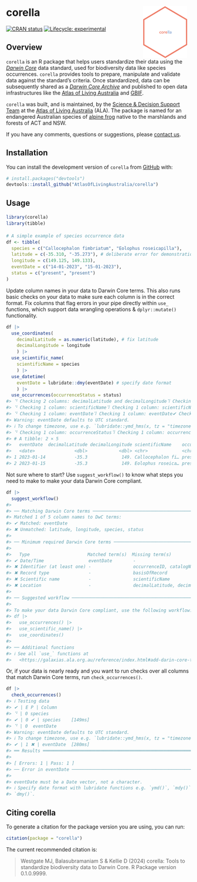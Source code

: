
<!-- README.md is generated from README.Rmd. Please edit that file -->

# corella <img src="man/figures/corella-logo.png" align="right" style="margin: 0px 10px 0px 10px;" alt="" width="120"/><br>

<!-- badges: start -->

[![CRAN
status](https://www.r-pkg.org/badges/version/corella)](https://CRAN.R-project.org/package=corella)
[![Lifecycle:
experimental](https://img.shields.io/badge/lifecycle-experimental-orange.svg)](https://lifecycle.r-lib.org/articles/stages.html#experimental)
<!-- badges: end -->

## Overview

`corella` is an R package that helps users standardize their data using
the [*Darwin Core*](https://dwc.tdwg.org) data standard, used for
biodiversity data like species occurrences. `corella` provides tools to
prepare, manipulate and validate data against the standard’s criteria.
Once standardized, data can be subsequently shared as a [*Darwin Core
Archive*](https://ipt.gbif.org/manual/en/ipt/latest/dwca-guide#what-is-darwin-core-archive-dwc-a)
and published to open data infrastructures like the [Atlas of Living
Australia](https://www.ala.org.au) and [GBIF](https://www.gbif.org/).

`corella` was built, and is maintained, by the [Science & Decision
Support Team](https://labs.ala.org.au) at the [Atlas of Living
Australia](https://www.ala.org.au) (ALA). The package is named for an
endangered Australian species of [alpine
frog](https://bie.ala.org.au/species/https://biodiversity.org.au/afd/taxa/cbf9278d-64b7-43d6-9691-78b99b2eb65f#overview)
native to the marshlands and forests of ACT and NSW.

If you have any comments, questions or suggestions, please [contact
us](mailto:support@ala.org.au).

## Installation

You can install the development version of `corella` from
[GitHub](https://github.com/) with:

``` r
# install.packages("devtools")
devtools::install_github("AtlasOfLivingAustralia/corella")
```

## Usage

``` r
library(corella)
library(tibble)

# A simple example of species occurrence data
df <- tibble(
  species = c("Callocephalon fimbriatum", "Eolophus roseicapilla"),
  latitude = c(-35.310, "-35.273"), # deliberate error for demonstration purposes
  longitude = c(149.125, 149.133),
  eventDate = c("14-01-2023", "15-01-2023"),
  status = c("present", "present")
)
```

Update column names in your data to Darwin Core terms. This also runs
basic checks on your data to make sure each column is in the correct
format. Fix columns that flag errors in your pipe directly within `use_`
functions, which support data wrangling operations & `dplyr::mutate()`
functionality.

``` r
df |>
  use_coordinates(
    decimalLatitude = as.numeric(latitude), # fix latitude
    decimalLongitude = longitude
    ) |>
  use_scientific_name(
    scientificName = species
    ) |>
  use_datetime(
    eventDate = lubridate::dmy(eventDate) # specify date format
    ) |>
  use_occurrences(occurrenceStatus = status)
#> ⠙ Checking 2 columns: decimalLatitude and decimalLongitude⠹ Checking 2 columns: decimalLatitude and decimalLongitude⠸ Checking 2 columns: decimalLatitude and decimalLongitude✔ Checking 2 columns: decimalLatitude and decimalLongitude [960ms]
#> ⠙ Checking 1 column: scientificName⠹ Checking 1 column: scientificName✔ Checking 1 column: scientificName [436ms]
#> ⠙ Checking 1 column: eventDate⠹ Checking 1 column: eventDate✔ Checking 1 column: eventDate [448ms]
#> Warning: eventDate defaults to UTC standard.
#> ℹ To change timezone, use e.g. `lubridate::ymd_hms(x, tz = "timezone")`
#> ⠙ Checking 1 column: occurrenceStatus⠹ Checking 1 column: occurrenceStatus✔ Checking 1 column: occurrenceStatus [440ms]
#> # A tibble: 2 × 5
#>   eventDate  decimalLatitude decimalLongitude scientificName    occurrenceStatus
#>   <date>               <dbl>            <dbl> <chr>             <chr>           
#> 1 2023-01-14           -35.3             149. Callocephalon fi… present         
#> 2 2023-01-15           -35.3             149. Eolophus roseica… present
```

Not sure where to start? Use `suggest_workflow()` to know what steps you
need to make to make your data Darwin Core compliant.

``` r
df |> 
  suggest_workflow()
#> 
#> ── Matching Darwin Core terms ──────────────────────────────────────────────────
#> Matched 1 of 5 column names to DwC terms:
#> ✔ Matched: eventDate
#> ✖ Unmatched: latitude, longitude, species, status
#> 
#> ── Minimum required Darwin Core terms ──────────────────────────────────────────
#> 
#>   Type                      Matched term(s)  Missing term(s)                                                                
#> ✔ Date/Time                 eventDate        -                                                                               
#> ✖ Identifier (at least one) -                occurrenceID, catalogNumber, recordNumber                                       
#> ✖ Record type               -                basisOfRecord                                                                   
#> ✖ Scientific name           -                scientificName                                                                  
#> ✖ Location                  -                decimalLatitude, decimalLongitude, geodeticDatum, coordinateUncertaintyInMeters
#> 
#> ── Suggested workflow ──────────────────────────────────────────────────────────
#> 
#> To make your data Darwin Core compliant, use the following workflow:
#> df |>
#>   use_occurrences() |>
#>   use_scientific_name() |>
#>   use_coordinates()
#> 
#> ── Additional functions
#> ℹ See all `use_` functions at
#>   <https://galaxias.ala.org.au/reference/index.html#add-darin-core-terms>
```

Or, if your data is nearly ready and you want to run checks over all
columns that match Darwin Core terms, run `check_occurrences()`.

``` r
df |>
  check_occurrences()
#> ℹ Testing data
#> ✔ | E P | Column
#> ⠙ | 0 species
#> ✔ | 0 ✔ | species    [149ms]
#> ⠙ | 0  eventDate 
#> Warning: eventDate defaults to UTC standard.
#> ℹ To change timezone, use e.g. `lubridate::ymd_hms(x, tz = "timezone")`
#> ✔ | 1 ✖ | eventDate  [280ms]
#> ══ Results ═════════════════════════════════════════════════════════════════════
#> 
#> [ Errors: 1 | Pass: 1 ]
#> ── Error in eventDate ──────────────────────────────────────────────────────────
#> 
#> eventDate must be a Date vector, not a character.
#> ℹ Specify date format with lubridate functions e.g. `ymd()`, `mdy()`, or
#> `dmy()`.
```

## Citing corella

To generate a citation for the package version you are using, you can
run:

``` r
citation(package = "corella")
```

The current recommended citation is:

> Westgate MJ, Balasubramaniam S & Kellie D (2024) corella: Tools to
> standardize biodiversity data to Darwin Core. R Package version
> 0.1.0.9999.

